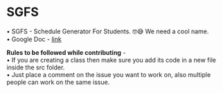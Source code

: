 # SGFS

• SGFS - Schedule Generator For Students. 🤓😅 We need a cool name.<br/>
• Google Doc - [link](https://docs.google.com/document/d/1FH8NuSXVpzHmYYtKzLB0ViCB7Rpw5jpsUXfR51R-CVA/edit)<br/>

**Rules to be followed while contributing** -<br/>
• If you are creating a class then make sure you add its code in a new file inside the src folder.<br/>
• Just place a comment on the issue you want to work on, also multiple people can work on the same issue.

